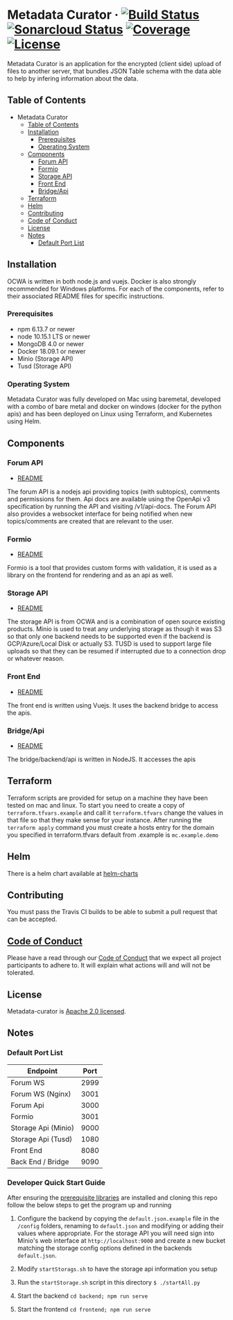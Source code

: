 # Metadata Curator &middot; [![Build Status](https://travis-ci.org/bcgov/metadata-curator.svg?branch=master)](https://travis-ci.org/bcgov/metadata-curator) [![Sonarcloud Status](https://sonarcloud.io/api/project_badges/measure?project=mdc_backend&metric=alert_status)](https://sonarcloud.io/dashboard?id=mdc_backend) [![Coverage](https://sonarcloud.io/api/project_badges/measure?project=mdc_backend&metric=coverage)](https://sonarcloud.io/dashboard?id=mdc_backend) [![License](https://img.shields.io/badge/License-Apache%202.0-blue.svg)](https://opensource.org/licenses/Apache-2.0)

Metadata Curator is an application for the encrypted (client side) upload of files to another server, that bundles JSON Table schema with the data able to help by infering information about the data.

## Table of Contents

- Metadata Curator
  - [Table of Contents](#table-of-contents)
  - [Installation](#installation)
    - [Prerequisites](#prerequisites)
    - [Operating System](#operating-system)
  - [Components](#components)
    - [Forum API](#forum-api)
    - [Formio](#policy-api)
    - [Storage API](#storage-api)
    - [Front End](#front-end)
    - [Bridge/Api](#bridge/api)
  - [Terraform](#terraform)
  - [Helm](#helm)
  - [Contributing](#contributing)
  - [Code of Conduct](#code-of-conduct)
  - [License](#license)
  - [Notes](#notes)
    - [Default Port List](#default-port-list)

## Installation

OCWA is written in both node.js and vuejs. Docker is also strongly recommended for Windows platforms. For each of the components, refer to their associated README files for specific instructions.

### Prerequisites

- npm 6.13.7 or newer
- node 10.15.1 LTS or newer
- MongoDB 4.0 or newer
- Docker 18.09.1 or newer
- Minio (Storage API)
- Tusd (Storage API)

### Operating System

Metadata Curator was fully developed on Mac using baremetal, developed with a combo of bare metal and docker on windows (docker for the python apis) and has been deployed on Linux using Terraform, and Kubernetes using Helm.

## Components

### Forum API

- [README](https://github.com/bcgov/forum-api/blob/master/README.md)

The forum API is a nodejs api providing topics (with subtopics), comments and permissions for them. Api docs are available using the OpenApi v3 specification
by running the API and visiting /v1/api-docs. The Forum API also provides a websocket interface for being notified when new topics/comments are created
that are relevant to the user.

### Formio

- [README](https://github.com/formio/formio/blob/master/README.md)

Formio is a tool that provides custom forms with validation, it is used as a library on the frontend for rendering and as an api as well.

### Storage API

- [README](https://github.com/bcgov/OCWA/blob/master/microservices/storageApi/README.md)

The storage API is from OCWA and is a combination of open source existing products. Minio is used to treat any underlying storage as though it was S3 so that only one
backend needs to be supported even if the backend is GCP/Azure/Local Disk or actually S3. TUSD is used to support large file uploads so that they can be resumed
if interrupted due to a connection drop or whatever reason.

### Front End

- [README](/frontend/README.md)

The front end is written using Vuejs. It uses the backend bridge to access the apis.

### Bridge/Api

- [README](/backend/README.md)

The bridge/backend/api is written in NodeJS. It accesses the apis

## Terraform

Terraform scripts are provided for setup on a machine they have been tested on mac and linux. To start you need to create a copy of `terraform.tfvars.example` and call it `terraform.tfvars` change the values in that file so that they make sense for your instance. After running the `terraform apply` command you must create a hosts entry for the domain you specified in terraform.tfvars default from .example is `mc.example.demo`

## Helm

There is a helm chart available at [helm-charts](https://github.com/bcgov/helm-charts/blob/master/metadata-curator)

## Contributing

You must pass the Travis CI builds to be able to submit a pull request that can be accepted.

## [Code of Conduct](/CODE_OF_CONDUCT.md)

Please have a read through our [Code of Conduct](/CODE_OF_CONDUCT.md) that we expect all project participants to adhere to. It will explain what actions will and will not be tolerated.

## License

Metadata-curator is [Apache 2.0 licensed](/LICENSE).

## Notes

### Default Port List

| **Endpoint**        | **Port** |
| ------------------- | -------- |
| Forum WS            | 2999     |
| Forum WS (Nginx)    | 3001     |
| Forum Api           | 3000     |
| Formio              | 3001     | (recommend changing)
| Storage Api (Minio) | 9000     |
| Storage Api (Tusd)  | 1080     |
| Front End           | 8080     |
| Back End / Bridge   | 9090     |

### Developer Quick Start Guide

After ensuring the [prerequisite libraries](#prerequisites) are installed and cloning this repo follow the below steps to get the program up and running

1. Configure the backend by copying the `default.json.example` file in the `/config` folders,  renaming to `default.json` and modifying or adding their values where appropriate. For the storage API you will need sign into Minio's web interface at `http://localhost:9000` and create a new bucket matching the storage config options defined in the backends `default.json`.

2. Modify `startStorags.sh` to have the storage api information you setup

3. Run the `startStorage.sh` script in this directory `$ ./startAll.py`

4. Start the backend `cd backend; npm run serve`

5. Start the frontend `cd frontend; npm run serve`